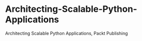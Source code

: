 # Architecting-Scalable-Python-Applications
Architecting Scalable Python Applications, Packt Publishing

